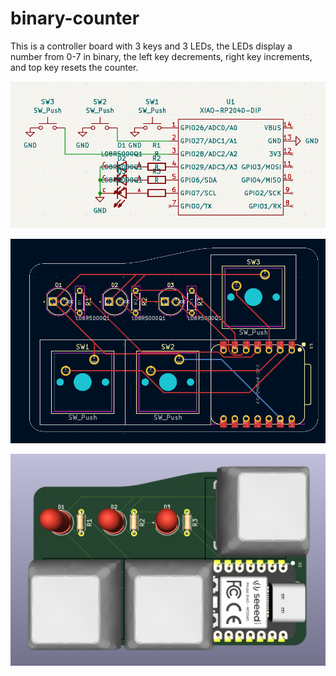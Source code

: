 # binary-counter

This is a controller board with 3 keys and 3 LEDs, the LEDs display a number from 0-7 in binary, the left key decrements, right key increments, and top key resets the counter.


![Schematic](https://github.com/LayanJethwa/binary-counter/blob/main/schematic.png)

![PCB](https://github.com/LayanJethwa/binary-counter/blob/main/pcb.png)

![3D model](https://github.com/LayanJethwa/binary-counter/blob/main/3d-model.png)
